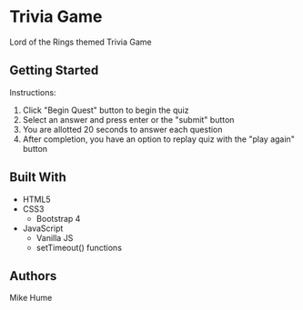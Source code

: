 # Trivia Game

Lord of the Rings themed Trivia Game

## Getting Started
Instructions:
1. Click "Begin Quest" button to begin the quiz
2. Select an answer and press enter or the "submit" button
3. You are allotted 20 seconds to answer each question
4. After completion, you have an option to replay quiz with the "play again" button

## Built With
* HTML5
* CSS3
    - Bootstrap 4
* JavaScript
    - Vanilla JS
    - setTimeout() functions

## Authors
Mike Hume

